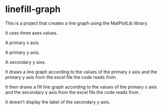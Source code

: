 # linefill-graph

This is a project that creates a line graph using the MatPlotLib library.

It uses three axes values.

A primary x axis.

A primary y axis.

A secondary y aixs.

It draws a line graph according to the values of the primary x axis and the primary y axis from the excel file the code reads from.

It then draws a fill line graph according to the values of the primary x axis and the secondary y axis from the excel file the code reads from.

It doesn't display the label of the secondary y axis.
